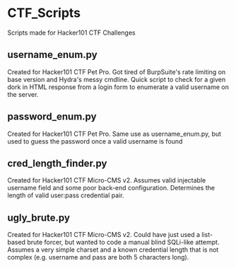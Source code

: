 # CTF_Scripts
Scripts made for Hacker101 CTF Challenges

## username_enum.py
Created for Hacker101 CTF Pet Pro. Got tired of BurpSuite's rate limiting on base version and Hydra's messy cmdline. Quick script to check for a given dork in HTML response from a login form to enumerate a valid username on the server.

## password_enum.py
Created for Hacker101 CTF Pet Pro. Same use as username_enum.py, but used to guess the password once a valid username is found

## cred_length_finder.py
Created for Hacker101 CTF Micro-CMS v2. Assumes valid injectable username field and some poor back-end configuration. Determines the length of valid user:pass credential pair.

## ugly_brute.py
Created for Hacker101 CTF Micro-CMS v2. Could have just used a list-based brute forcer, but wanted to code a manual blind SQLi-like attempt. Assumes a very simple charset and a known credential length that is not complex (e.g. username and pass are both 5 characters long).
